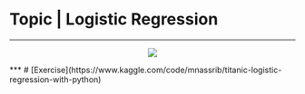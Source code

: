 # Topic | Logistic Regression
***
<p align="center">
  <img src="https://github.com/Avik-Jain/100-Days-Of-ML-Code/blob/master/Info-graphs/Day%204.jpg">
</p>
***
# [Exercise](https://www.kaggle.com/code/mnassrib/titanic-logistic-regression-with-python)

